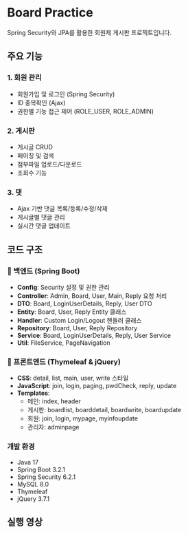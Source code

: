# Board Practice
Spring Security와 JPA를 활용한 회원제 게시판 프로젝트입니다.

## 주요 기능
### 1. 회원 관리
- 회원가입 및 로그인 (Spring Security)
- ID 중복확인 (Ajax)
- 권한별 기능 접근 제어 (ROLE_USER, ROLE_ADMIN)

### 2. 게시판
- 게시글 CRUD
- 페이징 및 검색
- 첨부파일 업로드/다운로드
- 조회수 기능

### 3. 댓
- Ajax 기반 댓글 목록/등록/수정/삭제
- 게시글별 댓글 관리
- 실시간 댓글 업데이트

## 코드 구조
### 📌 백엔드 (Spring Boot)
- **Config**: Security 설정 및 권한 관리
- **Controller**: Admin, Board, User, Main, Reply 요청 처리
- **DTO**: Board, LoginUserDetails, Reply, User DTO
- **Entity**: Board, User, Reply Entity 클래스
- **Handler**: Custom Login/Logout 핸들러 클래스
- **Repository**: Board, User, Reply Repository
- **Service**: Board, LoginUserDetails, Reply, User Service
- **Util**: FileService, PageNavigation
  
### 📌 프론트엔드 (Thymeleaf & jQuery)
- **CSS**: detail, list, main, user, write 스타일
- **JavaScript**: join, login, paging, pwdCheck, reply, update
- **Templates**:
  - 메인: index, header
  - 게시판: boardlist, boarddetail, boardwrite, boardupdate
  - 회원: join, login, mypage, myinfoupdate
  - 관리자: adminpage

### 개발 환경
- Java 17
- Spring Boot 3.2.1
- Spring Security 6.2.1
- MySQL 8.0
- Thymeleaf
- jQuery 3.7.1

## 실행 영상
